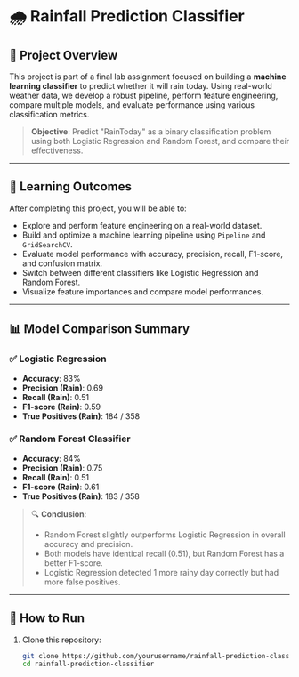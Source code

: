 # 🌧️ Rainfall Prediction Classifier

## 📌 Project Overview

This project is part of a final lab assignment focused on building a **machine learning classifier** to predict whether it will rain today. Using real-world weather data, we develop a robust pipeline, perform feature engineering, compare multiple models, and evaluate performance using various classification metrics.

> **Objective**: Predict "RainToday" as a binary classification problem using both Logistic Regression and Random Forest, and compare their effectiveness.

---

## 🧠 Learning Outcomes

After completing this project, you will be able to:

- Explore and perform feature engineering on a real-world dataset.
- Build and optimize a machine learning pipeline using `Pipeline` and `GridSearchCV`.
- Evaluate model performance with accuracy, precision, recall, F1-score, and confusion matrix.
- Switch between different classifiers like Logistic Regression and Random Forest.
- Visualize feature importances and compare model performances.

---
## 📊 Model Comparison Summary

### ✅ Logistic Regression

- **Accuracy**: 83%
- **Precision (Rain)**: 0.69
- **Recall (Rain)**: 0.51
- **F1-score (Rain)**: 0.59
- **True Positives (Rain)**: 184 / 358

### ✅ Random Forest Classifier

- **Accuracy**: 84%
- **Precision (Rain)**: 0.75
- **Recall (Rain)**: 0.51
- **F1-score (Rain)**: 0.61
- **True Positives (Rain)**: 183 / 358

> 🔍 **Conclusion**:
> - Random Forest slightly outperforms Logistic Regression in overall accuracy and precision.
> - Both models have identical recall (0.51), but Random Forest has a better F1-score.
> - Logistic Regression detected 1 more rainy day correctly but had more false positives.

---

## 🧪 How to Run

1. Clone this repository:
   ```bash
   git clone https://github.com/yourusername/rainfall-prediction-classifier.git
   cd rainfall-prediction-classifier


